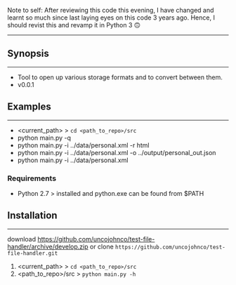 Note to self: After reviewing this code this evening, I have changed and learnt so much since last laying eyes on this code 3 years ago. 
Hence, I should revist this and revamp it in Python 3 🙃

---

## Synopsis
***
* Tool to open up various storage formats and to convert between them.
* v0.0.1

## Examples
***
* <current_path> \> ```cd <path_to_repo>/src```
* python main.py -q
* python main.py -i ../data/personal.xml -r html
* python main.py -i ../data/personal.xml -o ../output/personal_out.json
* python main.py -i ../data/personal.xml

### Requirements
* Python 2.7 > installed and python.exe can be found from $PATH

## Installation
***
download https://github.com/uncojohnco/test-file-handler/archive/develop.zip or clone `https://github.com/uncojohnco/test-file-handler.git`

1. <current_path> \> ```cd <path_to_repo>/src```
2. <path_to_repo>/src \> ```python main.py -h```
